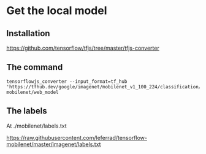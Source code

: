 # Get the local model

## Installation

https://github.com/tensorflow/tfjs/tree/master/tfjs-converter

## The command

    tensorflowjs_converter --input_format=tf_hub 'https://tfhub.dev/google/imagenet/mobilenet_v1_100_224/classification/1' mobilenet/web_model

## The labels

At ./mobilenet/labels.txt

https://raw.githubusercontent.com/leferrad/tensorflow-mobilenet/master/imagenet/labels.txt
